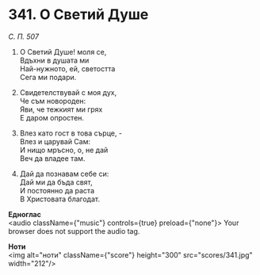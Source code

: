 # 341. О Светий Душе  

*С. П. 507*  

1. О Светий Душе! моля се,  
Вдъхни в душата ми  
Най-нужното, ей, светостта  
Сега ми подари.  

2. Свидетелствувай с моя дух,  
Че съм новороден:  
Яви, че тежкият ми грях  
Е даром опростен.  

3. Влез като гост в това сърце, -  
Влез и царувай Сам:  
И нищо мръсно, о, не дай  
Веч да владее там.  

4. Дай да познавам себе си:  
Дай ми да бъда свят,  
И постоянно да раста  
В Христовата благодат.  

__Едноглас__  
<audio className={"music"} controls={true} preload={"none"}><source src="transp/341.mp3" type="audio/mpeg"/>
Your browser does not support the audio tag.
</audio>  

__Ноти__  
<img alt="ноти" className={"score"} height="300" src="scores/341.jpg" width="212"/>
